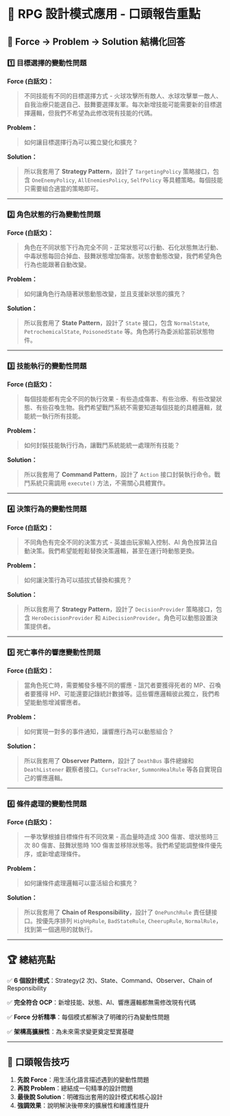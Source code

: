 # 🎯 RPG 設計模式應用 - 口頭報告重點

## 📝 Force → Problem → Solution 結構化回答

### 1️⃣ 目標選擇的變動性問題

**Force (白話文)：**

> 不同技能有不同的目標選擇方式 - 火球攻擊所有敵人、水球攻擊單一敵人、自我治療只能選自己、鼓舞要選擇友軍。每次新增技能可能需要新的目標選擇邏輯，但我們不希望為此修改現有技能的代碼。

**Problem：**

> 如何讓目標選擇行為可以獨立變化和擴充？

**Solution：**

> 所以我套用了 **Strategy Pattern**，設計了 `TargetingPolicy` 策略接口，包含 `OneEnemyPolicy`, `AllEnemiesPolicy`, `SelfPolicy` 等具體策略。每個技能只需要組合適當的策略即可。

---

### 2️⃣ 角色狀態的行為變動性問題

**Force (白話文)：**

> 角色在不同狀態下行為完全不同 - 正常狀態可以行動、石化狀態無法行動、中毒狀態每回合掉血、鼓舞狀態增加傷害。狀態會動態改變，我們希望角色行為也能跟著自動改變。

**Problem：**

> 如何讓角色行為隨著狀態動態改變，並且支援新狀態的擴充？

**Solution：**

> 所以我套用了 **State Pattern**，設計了 `State` 接口，包含 `NormalState`, `PetrochemicalState`, `PoisonedState` 等。角色將行為委派給當前狀態物件。

---

### 3️⃣ 技能執行的變動性問題

**Force (白話文)：**

> 每個技能都有完全不同的執行效果 - 有些造成傷害、有些治療、有些改變狀態、有些召喚生物。我們希望戰鬥系統不需要知道每個技能的具體邏輯，就能統一執行所有技能。

**Problem：**

> 如何封裝技能執行行為，讓戰鬥系統能統一處理所有技能？

**Solution：**

> 所以我套用了 **Command Pattern**，設計了 `Action` 接口封裝執行命令。戰鬥系統只需調用 `execute()` 方法，不需關心具體實作。

---

### 4️⃣ 決策行為的變動性問題

**Force (白話文)：**

> 不同角色有完全不同的決策方式 - 英雄由玩家輸入控制、AI 角色按算法自動決策。我們希望能輕鬆替換決策邏輯，甚至在運行時動態更換。

**Problem：**

> 如何讓決策行為可以插拔式替換和擴充？

**Solution：**

> 所以我套用了 **Strategy Pattern**，設計了 `DecisionProvider` 策略接口，包含 `HeroDecisionProvider` 和 `AiDecisionProvider`。角色可以動態設置決策提供者。

---

### 5️⃣ 死亡事件的響應變動性問題

**Force (白話文)：**

> 當角色死亡時，需要觸發多種不同的響應 - 詛咒者要獲得死者的 MP、召喚者要獲得 HP、可能還要記錄統計數據等。這些響應邏輯彼此獨立，我們希望能動態增減響應者。

**Problem：**

> 如何實現一對多的事件通知，讓響應行為可以動態組合？

**Solution：**

> 所以我套用了 **Observer Pattern**，設計了 `DeathBus` 事件總線和 `DeathListener` 觀察者接口。`CurseTracker`, `SummonHealRule` 等各自實現自己的響應邏輯。

---

### 6️⃣ 條件處理的變動性問題

**Force (白話文)：**

> 一拳攻擊根據目標條件有不同效果 - 高血量時造成 300 傷害、壞狀態時三次 80 傷害、鼓舞狀態時 100 傷害並移除狀態等。我們希望能調整條件優先序，或新增處理條件。

**Problem：**

> 如何讓條件處理邏輯可以靈活組合和擴充？

**Solution：**

> 所以我套用了 **Chain of Responsibility**，設計了 `OnePunchRule` 責任鏈接口。按優先序排列 `HighHpRule`, `BadStateRule`, `CheerupRule`, `NormalRule`，找到第一個適用的就執行。

---

## 🏆 總結亮點

✅ **6 個設計模式**：Strategy(2 次)、State、Command、Observer、Chain of Responsibility

✅ **完全符合 OCP**：新增技能、狀態、AI、響應邏輯都無需修改現有代碼

✅ **Force 分析精準**：每個模式都解決了明確的行為變動性問題

✅ **架構高擴展性**：為未來需求變更奠定堅實基礎

---

## 💭 口頭報告技巧

1. **先說 Force**：用生活化語言描述遇到的變動性問題
2. **再說 Problem**：總結成一句精準的設計問題
3. **最後說 Solution**：明確指出套用的設計模式和核心設計
4. **強調效果**：說明解決後帶來的擴展性和維護性提升
